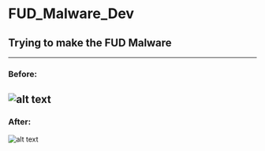 # FUD_Malware_Dev #
## Trying to make the FUD Malware ##
-------------
### Before: ###
![alt text](https://github.com/whydee86/FUD_Malware_Dev/blob/main/MalwareTest/Umv5YbJDEvSG.png?raw=true)
-------------
### After: ###
![alt text](https://github.com/whydee86/FUD_Malware_Dev/blob/main/RunUuid/FUD.png?raw=true)
